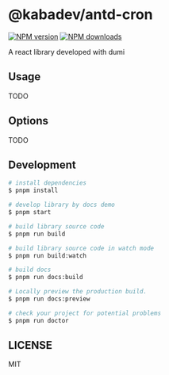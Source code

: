 # @kabadev/antd-cron

[![NPM version](https://img.shields.io/npm/v/@kabadev/antd-cron.svg?style=flat)](https://npmjs.org/package/@kabadev/antd-cron)
[![NPM downloads](http://img.shields.io/npm/dm/@kabadev/antd-cron.svg?style=flat)](https://npmjs.org/package/@kabadev/antd-cron)

A react library developed with dumi

## Usage

TODO

## Options

TODO

## Development

```bash
# install dependencies
$ pnpm install

# develop library by docs demo
$ pnpm start

# build library source code
$ pnpm run build

# build library source code in watch mode
$ pnpm run build:watch

# build docs
$ pnpm run docs:build

# Locally preview the production build.
$ pnpm run docs:preview

# check your project for potential problems
$ pnpm run doctor
```

## LICENSE

MIT
